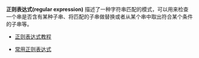 **正则表达式(regular expression)** 描述了一种字符串匹配的模式，可以用来检查一个串是否含有某种子串、将匹配的子串做替换或者从某个串中取出符合某个条件的子串等。

* <a href="http://www.runoob.com/regexp/regexp-metachar.html" target="_blank">正则表达式教程</a>

* <a href="https://c.runoob.com/front-end/854" target="_blank">常用正则表达式</a>

